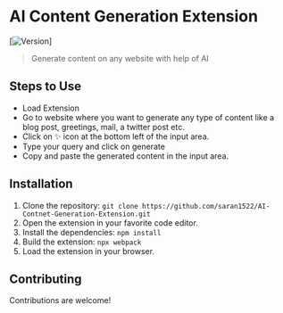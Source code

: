 # AI Content Generation Extension

[![Version](https://img.shields.io/badge/version-1.1.0-blue.svg)]

> Generate content on any website with help of AI

## Steps to Use

- Load Extension
- Go to website where you want to generate any type of content like a blog post, greetings, mail, a twitter post etc.
- Click on ✨ icon at the bottom left of the input area.
- Type your query and click on generate
- Copy and paste the generated content in the input area.

## Installation

1. Clone the repository: `git clone https://github.com/saran1522/AI-Contnet-Generation-Extension.git`
2. Open the extension in your favorite code editor.
3. Install the dependencies: `npm install`
4. Build the extension: `npx webpack`
5. Load the extension in your browser.

## Contributing

Contributions are welcome!
